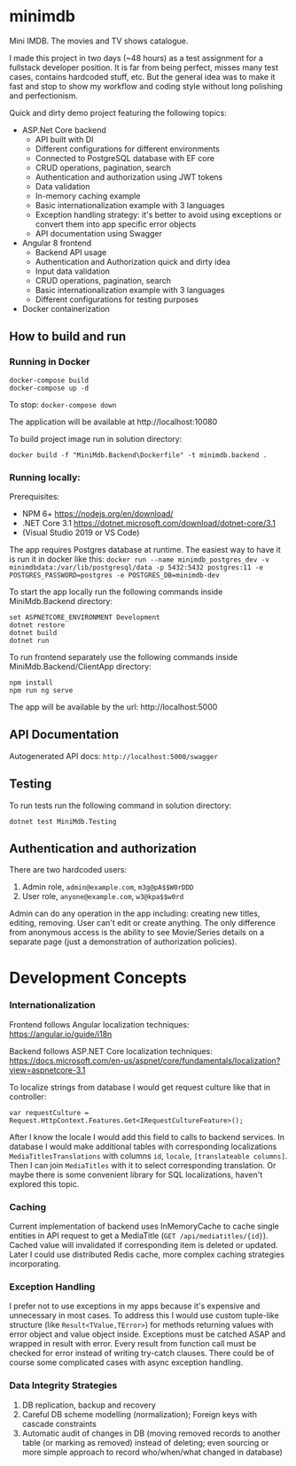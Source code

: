 # minimdb
Mini IMDB. The movies and TV shows catalogue.

I made this project in two days (~48 hours) as a test assignment for a fullstack developer position.
It is far from being perfect, misses many test cases, contains hardcoded stuff, etc.
But the general idea was to make it fast and stop to show my workflow and coding style without long polishing and perfectionism.

 Quick and dirty demo project featuring the following topics:

* ASP.Net Core backend
  * API built with DI
  * Different configurations for different environments
  * Connected to PostgreSQL database with EF core
  * CRUD operations, pagination, search
  * Authentication and authorization using JWT tokens
  * Data validation
  * In-memory caching example
  * Basic internationalization example with 3 languages
  * Exception handling strategy: it's better to avoid using exceptions or convert them into app specific error objects
  * API documentation using Swagger
* Angular 8 frontend
  * Backend API usage
  * Authentication and Authorization quick and dirty idea
  * Input data validation
  * CRUD operations, pagination, search
  * Basic internationalization example with 3 languages
  * Different configurations for testing purposes
* Docker containerization

## How to build and run

### Running in Docker
```
docker-compose build
docker-compose up -d
```
To stop:
`docker-compose down`

The application will be available at http://localhost:10080

To build project image run in solution directory:

`docker build -f "MiniMdb.Backend\Dockerfile" -t minimdb.backend .`

### Running locally:

Prerequisites:
* NPM 6+ https://nodejs.org/en/download/
* .NET Core 3.1 https://dotnet.microsoft.com/download/dotnet-core/3.1
* (Visual Studio 2019 or VS Code)

The app requires Postgres database at runtime.
The easiest way to have it is run it in docker like this:
`docker run --name minimdb_postgres_dev -v minimdbdata:/var/lib/postgresql/data -p 5432:5432 postgres:11 -e POSTGRES_PASSWORD=postgres -e POSTGRES_DB=minimdb-dev`

To start the app locally run the following commands inside MiniMdb.Backend directory:
```
set ASPNETCORE_ENVIRONMENT Development
dotnet restore
dotnet build
dotnet run
```

To run frontend separately use the following commands inside MiniMdb.Backend/ClientApp directory:

```
npm install
npm run ng serve
```

The app will be available by the url: http://localhost:5000

## API Documentation

Autogenerated API docs: `http://localhost:5000/swagger`

## Testing

To run tests run the following command in solution directory:
```
dotnet test MiniMdb.Testing
```

## Authentication and authorization

There are two hardcoded users:
1. Admin role, `admin@example.com`, `m3g@pA$$W0rDDD`
2. User role, `anyone@example.com`, `w3@kpa$$w0rd`

Admin can do any operation in the app including: creating new titles, editing, removing.
User can't edit or create anything. The only difference from anonymous access is the ability to
see Movie/Series details on a separate page (just a demonstration of authorization policies).

# Development Concepts
### Internationalization

Frontend follows Angular localization techniques: https://angular.io/guide/i18n

Backend follows ASP.NET Core localization techniques: https://docs.microsoft.com/en-us/aspnet/core/fundamentals/localization?view=aspnetcore-3.1

To localize strings from database I would get request culture like that in controller:

`var requestCulture = Request.HttpContext.Features.Get<IRequestCultureFeature>();`

After I know the locale I would add this field to calls to backend services.
In database I would make additional tables with corresponding localizations `MediaTitlesTranslations` with columns `id`, `locale`, `[translateable columns]`.
Then I can join `MediaTitles` with it to select corresponding translation.
Or maybe there is some convenient library for SQL localizations, haven't explored this topic.

### Caching

Current implementation of backend uses InMemoryCache to cache single entities in API request
to get a MediaTitle (`GET /api/mediatitles/{id}`). Cached value will invalidated if corresponding item is deleted or updated. 
Later I could use distributed Redis cache, more complex caching strategies incorporating.

### Exception Handling

I prefer not to use exceptions in my apps because it's expensive and unnecessary in most cases.
To address this I would use custom tuple-like structure (like `Result<TValue,TError>`) 
for methods returning values with error object and value object inside.
Exceptions must be catched ASAP and wrapped in result with error.
Every result from function call must be checked for error instead of writing try-catch clauses.
There could be of course some complicated cases with async exception handling.

### Data Integrity Strategies

1. DB replication, backup and recovery 
2. Careful DB scheme modelling (normalization); Foreign keys with cascade constraints
3. Automatic audit of changes in DB (moving removed records to another table (or marking as removed) instead of deleting; even sourcing or more simple approach to record who/when/what changed in database)
